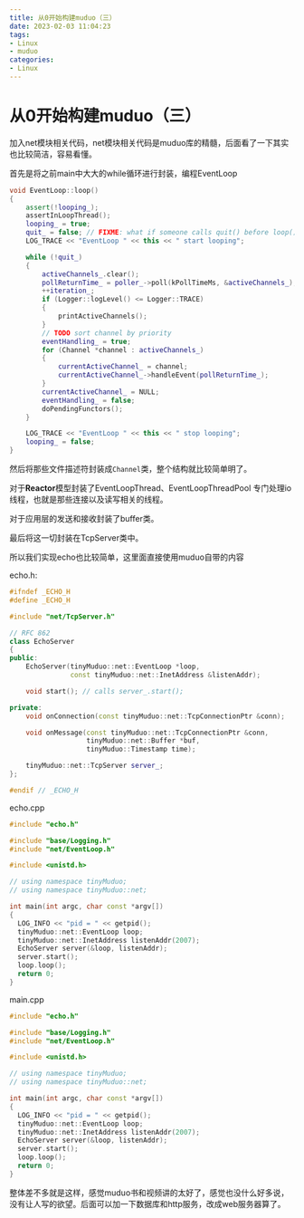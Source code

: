 ```yaml
---
title: 从0开始构建muduo（三）
date: 2023-02-03 11:04:23
tags:
- Linux
- muduo
categories:
- Linux
---
```


# 从0开始构建muduo（三）

加入net模块相关代码，net模块相关代码是muduo库的精髓，后面看了一下其实也比较简洁，容易看懂。

首先是将之前main中大大的while循环进行封装，编程EventLoop

```c++
void EventLoop::loop()
{
    assert(!looping_);
    assertInLoopThread();
    looping_ = true;
    quit_ = false; // FIXME: what if someone calls quit() before loop() ?
    LOG_TRACE << "EventLoop " << this << " start looping";

    while (!quit_)
    {
        activeChannels_.clear();
        pollReturnTime_ = poller_->poll(kPollTimeMs, &activeChannels_);
        ++iteration_;
        if (Logger::logLevel() <= Logger::TRACE)
        {
            printActiveChannels();
        }
        // TODO sort channel by priority
        eventHandling_ = true;
        for (Channel *channel : activeChannels_)
        {
            currentActiveChannel_ = channel;
            currentActiveChannel_->handleEvent(pollReturnTime_);
        }
        currentActiveChannel_ = NULL;
        eventHandling_ = false;
        doPendingFunctors();
    }

    LOG_TRACE << "EventLoop " << this << " stop looping";
    looping_ = false;
}
```

然后将那些文件描述符封装成`Channel`类，整个结构就比较简单明了。

对于**Reactor**模型封装了EventLoopThread、EventLoopThreadPool 专门处理io线程，也就是那些连接以及读写相关的线程。

对于应用层的发送和接收封装了buffer类。

最后将这一切封装在TcpServer类中。

所以我们实现echo也比较简单，这里面直接使用muduo自带的内容

echo.h:

```c++
#ifndef _ECHO_H
#define _ECHO_H

#include "net/TcpServer.h"

// RFC 862
class EchoServer
{
public:
    EchoServer(tinyMuduo::net::EventLoop *loop,
               const tinyMuduo::net::InetAddress &listenAddr);

    void start(); // calls server_.start();

private:
    void onConnection(const tinyMuduo::net::TcpConnectionPtr &conn);

    void onMessage(const tinyMuduo::net::TcpConnectionPtr &conn,
                   tinyMuduo::net::Buffer *buf,
                   tinyMuduo::Timestamp time);

    tinyMuduo::net::TcpServer server_;
};

#endif // _ECHO_H
```

echo.cpp

```c++
#include "echo.h"

#include "base/Logging.h"
#include "net/EventLoop.h"

#include <unistd.h>

// using namespace tinyMuduo;
// using namespace tinyMuduo::net;

int main(int argc, char const *argv[])
{
  LOG_INFO << "pid = " << getpid();
  tinyMuduo::net::EventLoop loop;
  tinyMuduo::net::InetAddress listenAddr(2007);
  EchoServer server(&loop, listenAddr);
  server.start();
  loop.loop();
  return 0;
}
```

main.cpp

```c++
#include "echo.h"

#include "base/Logging.h"
#include "net/EventLoop.h"

#include <unistd.h>

// using namespace tinyMuduo;
// using namespace tinyMuduo::net;

int main(int argc, char const *argv[])
{
  LOG_INFO << "pid = " << getpid();
  tinyMuduo::net::EventLoop loop;
  tinyMuduo::net::InetAddress listenAddr(2007);
  EchoServer server(&loop, listenAddr);
  server.start();
  loop.loop();
  return 0;
}
```

整体差不多就是这样，感觉muduo书和视频讲的太好了，感觉也没什么好多说，没有让人写的欲望。后面可以加一下数据库和http服务，改成web服务器算了。